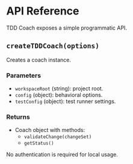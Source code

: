 # API Reference

TDD Coach exposes a simple programmatic API.

## `createTDDCoach(options)`
Creates a coach instance.

### Parameters
- `workspaceRoot` (string): project root.
- `config` (object): behavioral options.
- `testConfig` (object): test runner settings.

### Returns
- Coach object with methods:
  - `validateChange(changeSet)`
  - `getStatus()`

No authentication is required for local usage.

